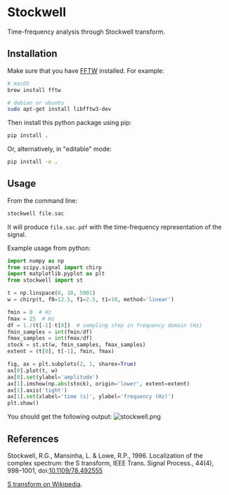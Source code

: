 # Stockwell

Time-frequency analysis through Stockwell transform.

## Installation

Make sure that you have [FFTW](http://www.fftw.org) installed.
For example:

```bash
# macOS
brew install fftw

# debian or ubuntu
sudo apt-get install libfftw3-dev
```

Then install this python package using pip:

```bash
pip install .
```

Or, alternatively, in "editable" mode:

```bash
pip install -e .
```

## Usage

From the command line:

```bash
stockwell file.sac
```

It will produce `file.sac.pdf` with the time-frequency representation of the signal.

Example usage from python:

```python
import numpy as np
from scipy.signal import chirp
import matplotlib.pyplot as plt
from stockwell import st

t = np.linspace(0, 10, 5001)
w = chirp(t, f0=12.5, f1=2.5, t1=10, method='linear')

fmin = 0  # Hz
fmax = 25  # Hz
df = 1./(t[-1]-t[0])  # sampling step in frequency domain (Hz)
fmin_samples = int(fmin/df)
fmax_samples = int(fmax/df)
stock = st.st(w, fmin_samples, fmax_samples)
extent = (t[0], t[-1], fmin, fmax)

fig, ax = plt.subplots(2, 1, sharex=True)
ax[0].plot(t, w)
ax[0].set(ylabel='amplitude')
ax[1].imshow(np.abs(stock), origin='lower', extent=extent)
ax[1].axis('tight')
ax[1].set(xlabel='time (s)', ylabel='frequency (Hz)')
plt.show()
```
You should get the following output:
![stockwell.png](stockwell.png)

## References

Stockwell, R.G., Mansinha, L. & Lowe, R.P., 1996. Localization of the complex spectrum: the S transform, IEEE Trans. Signal Process., 44(4), 998–1001, doi:[10.1109/78.492555](https://doi.org/10.1109/78.492555)

[S transform on Wikipedia](https://en.wikipedia.org/wiki/S_transform).
